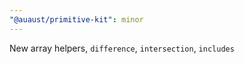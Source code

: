 ```yaml
---
"@auaust/primitive-kit": minor
---
```


New array helpers, `difference`, `intersection`, `includes`

